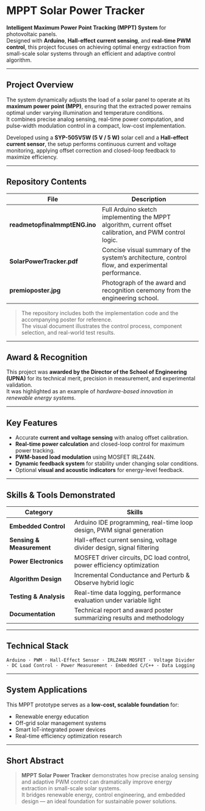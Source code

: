 # MPPT Solar Power Tracker  

**Intelligent Maximum Power Point Tracking (MPPT) System** for photovoltaic panels.  
Designed with **Arduino**, **Hall-effect current sensing**, and **real-time PWM control**, this project focuses on achieving optimal energy extraction from small-scale solar systems through an efficient and adaptive control algorithm.  

---

## Project Overview  

The system dynamically adjusts the load of a solar panel to operate at its **maximum power point (MPP)**, ensuring that the extracted power remains optimal under varying illumination and temperature conditions.  
It combines precise analog sensing, real-time power computation, and pulse-width modulation control in a compact, low-cost implementation.  

Developed using a **SYP-505V5W (5 V / 5 W)** solar cell and a **Hall-effect current sensor**, the setup performs continuous current and voltage monitoring, applying offset correction and closed-loop feedback to maximize efficiency.  

---

## Repository Contents  

| File | Description |
|------|--------------|
| **readmetopfinalmmptENG.ino** | Full Arduino sketch implementing the MPPT algorithm, current offset calibration, and PWM control logic. |
| **SolarPowerTracker.pdf** | Concise visual summary of the system’s architecture, control flow, and experimental performance. |
| **premioposter.jpg** | Photograph of the award and recognition ceremony from the engineering school. |

> The repository includes both the implementation code and the accompanying poster for reference.  
> The visual document illustrates the control process, component selection, and real-world test results.

---

## Award & Recognition  

This project was **awarded by the Director of the School of Engineering (UPNA)** for its technical merit, precision in measurement, and experimental validation.  
It was highlighted as an example of *hardware-based innovation in renewable energy systems*.  

---

## Key Features  

- Accurate **current and voltage sensing** with analog offset calibration.  
- **Real-time power calculation** and closed-loop control for maximum power tracking.  
- **PWM-based load modulation** using MOSFET IRLZ44N.  
- **Dynamic feedback system** for stability under changing solar conditions.  
- Optional **visual and acoustic indicators** for energy-level feedback.  

---

## Skills & Tools Demonstrated  

| Category | Skills |
|-----------|--------|
| **Embedded Control** | Arduino IDE programming, real-time loop design, PWM signal generation |
| **Sensing & Measurement** | Hall-effect current sensing, voltage divider design, signal filtering |
| **Power Electronics** | MOSFET driver circuits, DC load control, power efficiency optimization |
| **Algorithm Design** | Incremental Conductance and Perturb & Observe hybrid logic |
| **Testing & Analysis** | Real-time data logging, performance evaluation under variable light |
| **Documentation** | Technical report and award poster summarizing results and methodology |

---

## Technical Stack  

`Arduino · PWM · Hall-Effect Sensor · IRLZ44N MOSFET · Voltage Divider · DC Load Control · Power Measurement · Embedded C/C++ · Data Logging`

---

## System Applications  

This MPPT prototype serves as a **low-cost, scalable foundation** for:  
- Renewable energy education  
- Off-grid solar management systems  
- Smart IoT-integrated power devices  
- Real-time efficiency optimization research  

---

## Short Abstract  

> **MPPT Solar Power Tracker** demonstrates how precise analog sensing and adaptive PWM control can dramatically improve energy extraction in small-scale solar systems.  
> It bridges renewable energy, control engineering, and embedded design — an ideal foundation for sustainable power solutions.  

